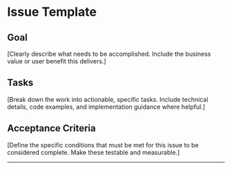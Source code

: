 # Issue Template

## **Goal**
[Clearly describe what needs to be accomplished. Include the business value or user benefit this delivers.]

## **Tasks**
[Break down the work into actionable, specific tasks. Include technical details, code examples, and implementation guidance where helpful.]

## **Acceptance Criteria**
[Define the specific conditions that must be met for this issue to be considered complete. Make these testable and measurable.]

---